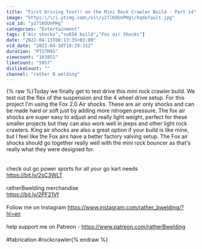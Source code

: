 ```yaml
---
title: "First Driving Test!! on the Mini Rock Crawler Build - Part 14"
image: "https:\/\/i.ytimg.com\/vi\/y27lKOUnPHg\/hqdefault.jpg"
vid_id: "y27lKOUnPHg"
categories: "Entertainment"
tags: ["Air shocks","sv650 build","Fox air Shocks"]
date: "2022-04-13T08:13:35+03:00"
vid_date: "2022-04-10T18:29:31Z"
duration: "PT27M4S"
viewcount: "163851"
likeCount: "5957"
dislikeCount: ""
channel: "rather B welding"
---
```

{% raw %}Today we finally get to test drive this mini rock crawler build. We test out the flex of the suspension and the 4 wheel drive setup.  For this project I'm using the Fox 2.0 Air shocks. These are air only shocks and can be made hard or soft just by adding more nitrogen pressure. The fox air shocks are super easy to adjust and really light weight, perfect for these smaller projects but they can also work well in jeeps and other light rock crawlers. King air shocks are also a great option if your build is like mine, but I feel like the Fox airs have a better factory valving setup. The Fox air shocks should go together really well with the mini rock bouncer as that's really what they were designed for.  <br /><br /><br />check out go power sports for all your go kart needs <br /> <a rel="nofollow" target="blank" href="https://bit.ly/2sC3WLT">https://bit.ly/2sC3WLT</a><br /><br />ratherBwelding merchandise <br /><a rel="nofollow" target="blank" href="https://bit.ly/2PF21Vf">https://bit.ly/2PF21Vf</a><br /><br />Follow me on Instagram <a rel="nofollow" target="blank" href="https://www.instagram.com/rather_bwelding/?hl=en">https://www.instagram.com/rather_bwelding/?hl=en</a><br /><br />help support me on Patreon - <a rel="nofollow" target="blank" href="https://www.patreon.com/ratherBwelding">https://www.patreon.com/ratherBwelding</a><br /><br /> #fabrication #rockcrawler{% endraw %}
